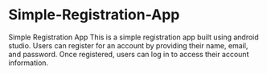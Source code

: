 # Simple-Registration-App
Simple Registration App This is a simple registration app built using android studio. Users can register for an account by providing their name, email, and password. Once registered, users can log in to access their account information.
